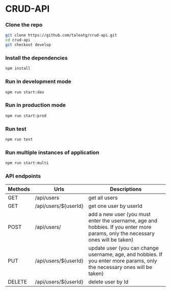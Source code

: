 # CRUD-API

### Clone the repo
```bash
git clone https://github.com/taleatg/crud-api.git
cd crud-api
git checkout develop
```

### Install the dependencies
```bash
npm install
```

### Run in development mode
```bash
npm run start:dev
```

### Run in production mode
```bash
npm run start:prod
```

### Run test
```bash
npm run test
```

### Run multiple instances of application
```bash
npm run start:multi
```

### API endpoints
| Methods | Urls          |  Descriptions |
|---------|---------------|---------------|
|GET      |/api/users     |get all users  |
|GET      |/api/users/${userId}| get one user by userId |
|POST     |/api/users/    | add a new user (you must enter the username, age and hobbies. If you enter more params, only the necessary ones will be taken) |
|PUT      |/api/users/${userId}| update user (you can change username, age, and hobbies. If you enter more params, only the necessary ones will be taken) |
|DELETE   |/api/users/${userId}| delete user by Id |
